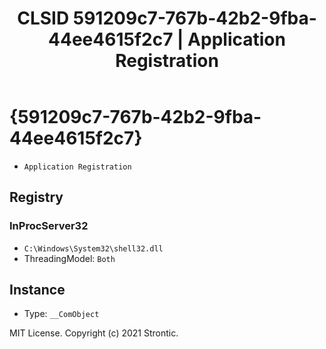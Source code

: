 ﻿---
title: "CLSID 591209c7-767b-42b2-9fba-44ee4615f2c7 | Application Registration"
excerpt: What is COM-Object CLSID 591209c7-767b-42b2-9fba-44ee4615f2c7?
---

# {591209c7-767b-42b2-9fba-44ee4615f2c7}

* `Application Registration`

## Registry


### InProcServer32

* `C:\Windows\System32\shell32.dll`
* ThreadingModel: `Both`

## Instance

* Type: `__ComObject`

MIT License. Copyright (c) 2021 Strontic.


